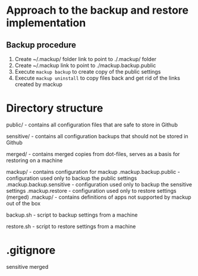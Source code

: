 # Approach to the backup and restore implementation

## Backup procedure

1. Create ~/.mackup/ folder link to point to ./.mackup/ folder
2. Create ~/.mackup link to point to ./mackup.backup.public
3. Execute `mackup backup` to create copy of the public settings 
4. Execute `mackup uninstall` to copy files back and get rid of the links created by mackup

# Directory structure

public/ - contains all configuration files that are safe to store in Github

sensitive/ - contains all configuration backups that should not be stored in Github

merged/ - contains merged copies from dot-files, serves as a basis for restoring on a machine

mackup/ - contains configuration for mackup
    .mackup.backup.public - configuration used only to backup the public settings
    .mackup.backup.sensitive - configuration used only to backup the sensitive settings
    .mackup.restore - configuration used only to restore settings (merged)
    .mackup/ - contains definitions of apps not supported by mackup out of the box

backup.sh - script to backup settings from a machine

restore.sh - script to restore settings from a machine

# .gitignore
sensitive
merged
